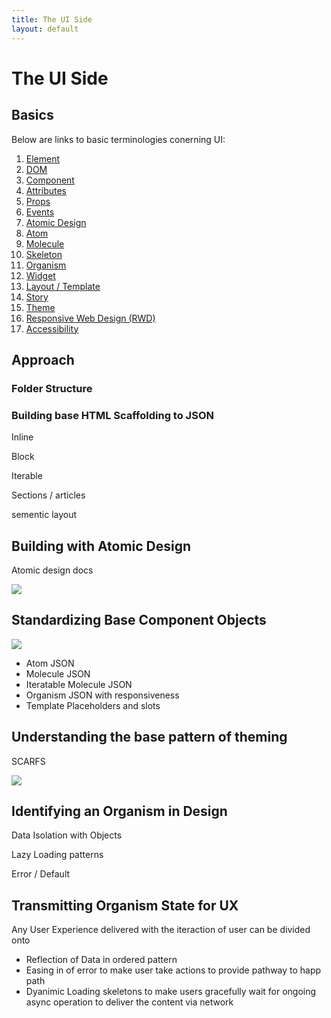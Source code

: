 ```yaml
---
title: The UI Side
layout: default
---
```

# The UI Side

## Basics
Below are links to basic terminologies conerning UI:

1. [Element](./element)
2. [DOM](./dom)
3. [Component](./component)
4. [Attributes](./attributes)
5. [Props](./props)
6. [Events](./events)
7. [Atomic Design](./atomic-design)
8. [Atom](./atom)
9. [Molecule](./molecule)
10. [Skeleton](./skeleton)
11. [Organism](./organism)
12. [Widget](./widget)
13. [Layout / Template](./template)
14. [Story](./story)
15. [Theme](./theme)
16. [Responsive Web Design (RWD)](./rwd)
17. [Accessibility](./accessibility)

## Approach

### Folder Structure

### Building base HTML Scaffolding to JSON

Inline

Block

Iterable

Sections / articles

sementic layout

## Building with Atomic Design

Atomic design docs

<img src="{{ '/assets/img/atomic-design.png' | relative_url }}">

## Standardizing Base Component Objects

<img src="{{ '/assets/img/css-components.webp' | relative_url }}">

- Atom JSON
- Molecule JSON
- Iteratable Molecule JSON
- Organism JSON with responsiveness
- Template Placeholders and slots

## Understanding the base pattern of theming

SCARFS

<img src="{{ '/assets/img/css-theme.webp' | relative_url }}">

## Identifying an Organism in Design

Data Isolation with Objects

Lazy Loading patterns

Error / Default 

## Transmitting Organism State for UX

Any User Experience delivered with the iteraction of user can be divided onto

- Reflection of Data in ordered pattern
- Easing in of error to make user take actions to provide pathway to happ path
- Dyanimic Loading skeletons to make users gracefully wait for ongoing async operation to deliver the content via network

